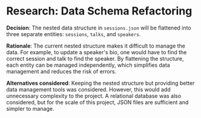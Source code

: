 # Research: Data Schema Refactoring

**Decision**: The nested data structure in `sessions.json` will be flattened into three separate entities: `sessions`, `talks`, and `speakers`.

**Rationale**: The current nested structure makes it difficult to manage the data. For example, to update a speaker's bio, one would have to find the correct session and talk to find the speaker. By flattening the structure, each entity can be managed independently, which simplifies data management and reduces the risk of errors.

**Alternatives considered**: Keeping the nested structure but providing better data management tools was considered. However, this would add unnecessary complexity to the project. A relational database was also considered, but for the scale of this project, JSON files are sufficient and simpler to manage.
